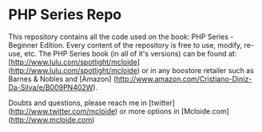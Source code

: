 PHP Series Repo
=========

This repository contains all the code used on the book: PHP Series - Beginner Edition. Every content of the repository is free to use, modify, re-use, etc.
The PHP Series book (in all of it's versions) can be found at: [http://www.lulu.com/spotlight/mcloide] (http://www.lulu.com/spotlight/mcloide)
or in any boostore retailer such as Barnes & Nobles and [Amazon] (http://www.amazon.com/Cristiano-Diniz-Da-Silva/e/B009PN402W).

Doubts and questions, please reach me in [twitter] (http://www.twitter.com/mcloide) or more options in [Mcloide.com] (http://www.mcloide.com)
